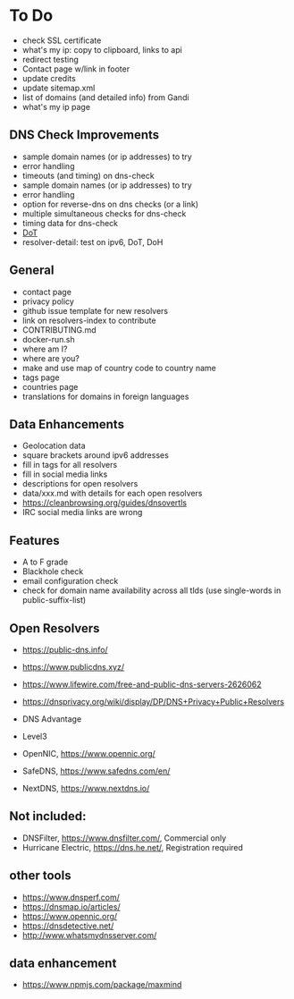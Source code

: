 # To Do

* check SSL certificate
* what's my ip: copy to clipboard, links to api
* redirect testing
* Contact page w/link in footer
* update credits
* update sitemap.xml
* list of domains (and detailed info) from Gandi
* what's my ip page

## DNS Check Improvements

* sample domain names (or ip addresses) to try
* error handling
* timeouts (and timing) on dns-check
* sample domain names (or ip addresses) to try
* error handling
* option for reverse-dns on dns checks (or a link)
* multiple simultaneous checks for dns-check
* timing data for dns-check
* [DoT](https://www.npmjs.com/package/dns-over-tls)
* resolver-detail: test on ipv6, DoT, DoH

## General

* contact page
* privacy policy
* github issue template for new resolvers
* link on resolvers-index to contribute
* CONTRIBUTING.md
* docker-run.sh
* where am I?
* where are you?
* make and use map of country code to country name
* tags page
* countries page
* translations for domains in foreign languages

## Data Enhancements


* Geolocation data
* square brackets around ipv6 addresses
* fill in tags for all resolvers
* fill in social media links
* descriptions for open resolvers
* data/xxx.md with details for each open resolvers
* https://cleanbrowsing.org/guides/dnsovertls
* IRC social media links are wrong

## Features

* A to F grade
* Blackhole check
* email configuration check
* check for domain name availability across all tlds (use single-words in public-suffix-list)

## Open Resolvers

* https://public-dns.info/
* https://www.publicdns.xyz/
* https://www.lifewire.com/free-and-public-dns-servers-2626062
* https://dnsprivacy.org/wiki/display/DP/DNS+Privacy+Public+Resolvers

* DNS Advantage
* Level3
* OpenNIC, https://www.opennic.org/
* SafeDNS, https://www.safedns.com/en/
* NextDNS, https://www.nextdns.io/

## Not included:

* DNSFilter, https://www.dnsfilter.com/, Commercial only
* Hurricane Electric, https://dns.he.net/, Registration required


## other tools

* https://www.dnsperf.com/
* https://dnsmap.io/articles/
* https://www.opennic.org/
* https://dnsdetective.net/
* http://www.whatsmydnsserver.com/

## data enhancement

* https://www.npmjs.com/package/maxmind
